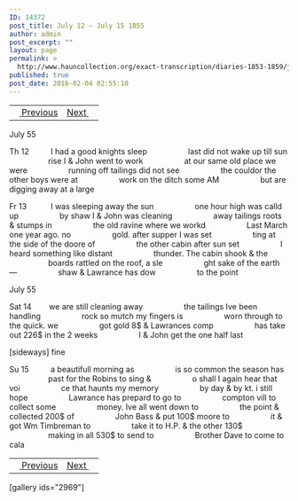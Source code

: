 ```yaml
---
ID: 14372
post_title: July 12 – July 15 1855
author: admin
post_excerpt: ""
layout: page
permalink: >
  http://www.hauncollection.org/exact-transcription/diaries-1853-1859/july-12-july-15-1855/
published: true
post_date: 2016-02-04 02:55:10
---
```

<table style="width: 100%;" align="center">
<tbody>
<tr>
<td><a href="http://www.hauncollection.org/version-2/diaries-1853-1859/july-9-july-11-1855/"><img src="https://lh3.googleusercontent.com/-EFJpxxNiPNw/VqgtWBCZrMI/AAAAAAAAAFU/WfY4lPFWWkg/s800-Ic42/Soeb-Plain-Arrows-8-10px.png" alt="" width="10" height="10" /> Previous</a></td>
<td style="text-align: right;"><a href="http://www.hauncollection.org/version-2/diaries-1853-1859/july-15-july-19-1855/">Next <img src="https://lh3.googleusercontent.com/-67k0cYlpXHw/VqgtWKz1MXI/AAAAAAAAAFU/k9PW_Piyurk/s800-Ic42/Soeb-Plain-Arrows-5-10px.png" alt="" width="10" height="10" /></a></td>
</tr>
</tbody>
</table>
July 55

Th 12          I had a good knights sleep
<span style="margin-left: 70px;">last did not wake up till sun
<span style="margin-left: 70px;">rise I &amp; John went to work
<span style="margin-left: 70px;">at our same old place we were
<span style="margin-left: 70px;">running off tailings did not see
<span style="margin-left: 70px;">the couldor the other boys were at
<span style="margin-left: 70px;">work on the ditch some AM
<span style="margin-left: 70px;">but are digging away at a large</span></span></span></span></span></span></span>

Fr 13           I was sleeping away the sun
<span style="margin-left: 70px;">one hour high was calld up
<span style="margin-left: 70px;">by shaw I &amp; John was cleaning
<span style="margin-left: 70px;">away tailings roots &amp; stumps in
<span style="margin-left: 70px;">the old ravine where we workd
<span style="margin-left: 70px;">Last March one year ago. no
<span style="margin-left: 70px;">gold. after supper I was set
<span style="margin-left: 70px;">ting at the side of the doore of
<span style="margin-left: 70px;">the other cabin after sun set
<span style="margin-left: 70px;">I heard something like distant
<span style="margin-left: 70px;">thunder. The cabin shook &amp; the
<span style="margin-left: 70px;">boards rattled on the roof, a sle
<span style="margin-left: 70px;">ght sake of the earth —
<span style="margin-left: 70px;">shaw &amp; Lawrance has dow
<span style="margin-left: 70px;">to the point</span></span></span></span></span></span></span></span></span></span></span></span></span></span>

July 55

Sat 14        we are still cleaning away
<span style="margin-left: 70px;">the tailings Ive been handling
<span style="margin-left: 70px;">rock so mutch my fingers is
<span style="margin-left: 70px;">worn through to the quick. we
<span style="margin-left: 70px;">got gold 8$ &amp; Lawrances comp
<span style="margin-left: 70px;">has take out 226$ in the 2 weeks
<span style="margin-left: 70px;">I &amp; John get the one half last</span></span></span></span></span></span>

[sideways]
fine

Su 15          a beautifull morning as
<span style="margin-left: 70px;">is so common the season has
<span style="margin-left: 70px;">past for the Robins to sing &amp;
<span style="margin-left: 70px;">o shall I again hear that voi
<span style="margin-left: 70px;">ce that haunts my memory
<span style="margin-left: 70px;">by day &amp; by kt. i still hope
<span style="margin-left: 70px;">Lawrance has prepard to go to
<span style="margin-left: 70px;">compton vill to collect some
<span style="margin-left: 70px;">money. Ive all went down to
<span style="margin-left: 70px;">the point &amp; collected 200$ of
<span style="margin-left: 70px;">John Bass &amp; put 100$ moore to
<span style="margin-left: 70px;">it &amp; got Wm Timbreman to
<span style="margin-left: 70px;">take it to H.P. &amp; the other 130$
<span style="margin-left: 70px;">making in all 530$ to send to
<span style="margin-left: 70px;">Brother Dave to come to cala</span></span></span></span></span></span></span></span></span></span></span></span></span></span>
<table style="width: 100%;" align="center">
<tbody>
<tr>
<td><a href="http://www.hauncollection.org/version-2/diaries-1853-1859/july-9-july-11-1855/"><img src="https://lh3.googleusercontent.com/-EFJpxxNiPNw/VqgtWBCZrMI/AAAAAAAAAFU/WfY4lPFWWkg/s800-Ic42/Soeb-Plain-Arrows-8-10px.png" alt="" width="10" height="10" /> Previous</a></td>
<td style="text-align: right;"><a href="http://www.hauncollection.org/version-2/diaries-1853-1859/july-15-july-19-1855/">Next <img src="https://lh3.googleusercontent.com/-67k0cYlpXHw/VqgtWKz1MXI/AAAAAAAAAFU/k9PW_Piyurk/s800-Ic42/Soeb-Plain-Arrows-5-10px.png" alt="" width="10" height="10" /></a></td>
</tr>
</tbody>
</table>
[gallery ids="2969"]